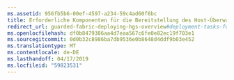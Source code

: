 ```yaml
---
ms.assetid: 956fb5b6-00ef-4597-a234-59c4ad60f6bc
title: Erforderliche Komponenten für die Bereitstellung des Host-Überwachungsdiensts und überwachter Hosts
redirect_url: guarded-fabric-deploying-hgs-overview#deployment-tasks-for-guarded-fabrics-and-shielded-vms
ms.openlocfilehash: df0b8479386aa4d7eaa567c6fe0e82ec19f703e1
ms.sourcegitcommit: 0d0b32c8986ba7db9536e0b8648d4ddf9b03e452
ms.translationtype: MT
ms.contentlocale: de-DE
ms.lasthandoff: 04/17/2019
ms.locfileid: "59823531"
---
```

